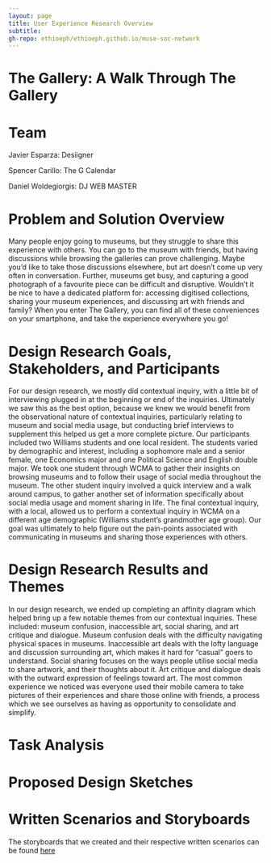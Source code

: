 ```yaml
---
layout: page
title: User Experience Research Overview
subtitle: 
gh-repo: ethioeph/ethioeph.github.io/muse-soc-network
---
```


# The Gallery: A Walk Through The Gallery

# Team

Javier Esparza: Desiigner

Spencer Carillo: The G Calendar

Daniel Woldegiorgis: DJ WEB MASTER

# Problem and Solution Overview

Many people enjoy going to museums, but they struggle to share this experience with others.  You can go to the museum with friends, but having discussions while browsing the galleries can prove challenging.  Maybe you’d like to take those discussions elsewhere, but art doesn’t come up very often in conversation.  Further, museums get busy, and capturing a good photograph of a favourite piece can be difficult and disruptive.  Wouldn’t it be nice to have a dedicated platform for: accessing digitised collections, sharing your museum experiences, and discussing art with friends and family?  When you enter The Gallery, you can find all of these conveniences on your smartphone, and take the experience everywhere you go!


# Design Research Goals, Stakeholders, and Participants

For our design research, we mostly did contextual inquiry, with a little bit of interviewing plugged in at the beginning or end of the inquiries.  Ultimately we saw this as the best option, because we knew we would benefit from the observational nature of contextual inquiries, particularly relating to museum and social media usage, but conducting brief interviews to supplement this helped us get a more complete picture.  Our participants included two Williams students and one local resident.  The students varied by demographic and interest, including a sophomore male and a senior female, one Economics major and one Political Science and English double major.  We took one student through WCMA to gather their insights on browsing museums and to follow their usage of social media throughout the museum.  The other student inquiry involved a quick interview and a walk around campus, to gather another set of information specifically about social media usage and moment sharing in life.  The final contextual inquiry, with a local, allowed us to perform a contextual inquiry in WCMA on a different age demographic (Williams student’s grandmother age group).  Our goal was ultimately to help figure out the pain-points associated with communicating in museums and sharing those experiences with others.


# Design Research Results and Themes

In our design research, we ended up completing an affinity diagram which helped bring up a few notable themes from our contextual inquiries.  These included: museum confusion, inaccessible art, social sharing, and art critique and dialogue.  Museum confusion deals with the difficulty navigating physical spaces in museums.  Inaccessible art deals with the lofty language and discussion surrounding art, which makes it hard for “casual” goers to understand.  Social sharing focuses on the ways people utilise social media to share artwork, and their thoughts about it.  Art critique and dialogue deals with the outward expression of feelings toward art.  The most common experience we noticed was everyone used their mobile camera to take pictures of their experiences and share those online with friends, a process which we see ourselves as having as opportunity to consolidate and simplify.


# Task Analysis


# Proposed Design Sketches


# Written Scenarios and Storyboards

The storyboards that we created and their respective written scenarios can be found [here](https://ethioeph.github.io/muse-soc-network/assignments/scenario_storyboard "storyboards and written scenarios")
